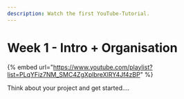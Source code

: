 ```yaml
---
description: Watch the first YouTube-Tutorial.
---
```


# Week 1 - Intro + Organisation

{% embed url="https://www.youtube.com/playlist?list=PLqYFiz7NM_SMC4ZgXplbreXlRY4Jf4zBP" %}

Think about your project and get started....
